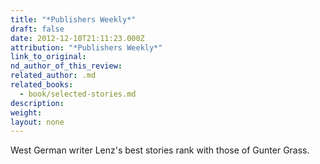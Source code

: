```yaml
---
title: "*Publishers Weekly*"
draft: false
date: 2012-12-10T21:11:23.000Z
attribution: "*Publishers Weekly*"
link_to_original:
nd_author_of_this_review:
related_author: .md
related_books:
  - book/selected-stories.md
description:
weight:
layout: none
---
```

West German writer Lenz's best stories rank with those of Gunter Grass.


